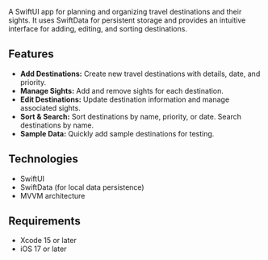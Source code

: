 A SwiftUI app for planning and organizing travel destinations and their sights. It uses SwiftData for persistent storage and provides an intuitive interface for adding, editing, and sorting destinations.

## Features

- **Add Destinations:** Create new travel destinations with details, date, and priority.
- **Manage Sights:** Add and remove sights for each destination.
- **Edit Destinations:** Update destination information and manage associated sights.
- **Sort & Search:** Sort destinations by name, priority, or date. Search destinations by name.
- **Sample Data:** Quickly add sample destinations for testing.

## Technologies

- SwiftUI
- SwiftData (for local data persistence)
- MVVM architecture

## Requirements

- Xcode 15 or later
- iOS 17 or later


